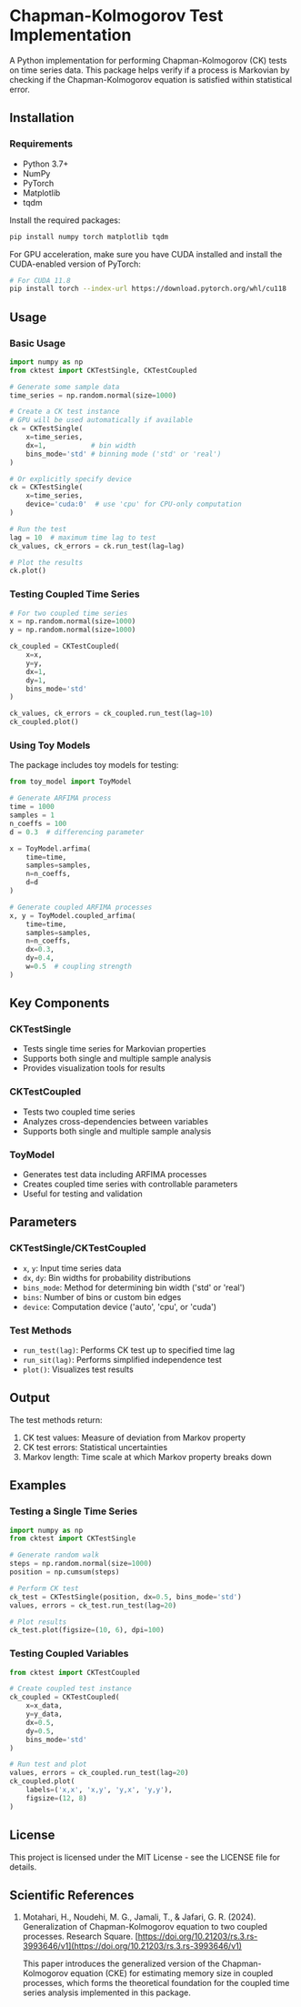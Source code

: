 # Chapman-Kolmogorov Test Implementation

A Python implementation for performing Chapman-Kolmogorov (CK) tests on time series data. This package helps verify if a process is Markovian by checking if the Chapman-Kolmogorov equation is satisfied within statistical error.

## Installation

### Requirements
- Python 3.7+
- NumPy
- PyTorch
- Matplotlib
- tqdm

Install the required packages:
```bash
pip install numpy torch matplotlib tqdm
```

For GPU acceleration, make sure you have CUDA installed and install the CUDA-enabled version of PyTorch:
```bash
# For CUDA 11.8
pip install torch --index-url https://download.pytorch.org/whl/cu118
```

## Usage

### Basic Usage

```python
import numpy as np
from cktest import CKTestSingle, CKTestCoupled

# Generate some sample data
time_series = np.random.normal(size=1000)

# Create a CK test instance
# GPU will be used automatically if available
ck = CKTestSingle(
    x=time_series,
    dx=1,           # bin width
    bins_mode='std' # binning mode ('std' or 'real')
)

# Or explicitly specify device
ck = CKTestSingle(
    x=time_series,
    device='cuda:0'  # use 'cpu' for CPU-only computation
)

# Run the test
lag = 10  # maximum time lag to test
ck_values, ck_errors = ck.run_test(lag=lag)

# Plot the results
ck.plot()
```

### Testing Coupled Time Series

```python
# For two coupled time series
x = np.random.normal(size=1000)
y = np.random.normal(size=1000)

ck_coupled = CKTestCoupled(
    x=x,
    y=y,
    dx=1,
    dy=1,
    bins_mode='std'
)

ck_values, ck_errors = ck_coupled.run_test(lag=10)
ck_coupled.plot()
```

### Using Toy Models

The package includes toy models for testing:

```python
from toy_model import ToyModel

# Generate ARFIMA process
time = 1000
samples = 1
n_coeffs = 100
d = 0.3  # differencing parameter

x = ToyModel.arfima(
    time=time,
    samples=samples,
    n=n_coeffs,
    d=d
)

# Generate coupled ARFIMA processes
x, y = ToyModel.coupled_arfima(
    time=time,
    samples=samples,
    n=n_coeffs,
    dx=0.3,
    dy=0.4,
    w=0.5  # coupling strength
)
```

## Key Components

### CKTestSingle
- Tests single time series for Markovian properties
- Supports both single and multiple sample analysis
- Provides visualization tools for results

### CKTestCoupled
- Tests two coupled time series
- Analyzes cross-dependencies between variables
- Supports both single and multiple sample analysis

### ToyModel
- Generates test data including ARFIMA processes
- Creates coupled time series with controllable parameters
- Useful for testing and validation

## Parameters

### CKTestSingle/CKTestCoupled
- `x`, `y`: Input time series data
- `dx`, `dy`: Bin widths for probability distributions
- `bins_mode`: Method for determining bin width ('std' or 'real')
- `bins`: Number of bins or custom bin edges
- `device`: Computation device ('auto', 'cpu', or 'cuda')

### Test Methods
- `run_test(lag)`: Performs CK test up to specified time lag
- `run_sit(lag)`: Performs simplified independence test
- `plot()`: Visualizes test results

## Output

The test methods return:
1. CK test values: Measure of deviation from Markov property
2. CK test errors: Statistical uncertainties
3. Markov length: Time scale at which Markov property breaks down

## Examples

### Testing a Single Time Series

```python
import numpy as np
from cktest import CKTestSingle

# Generate random walk
steps = np.random.normal(size=1000)
position = np.cumsum(steps)

# Perform CK test
ck_test = CKTestSingle(position, dx=0.5, bins_mode='std')
values, errors = ck_test.run_test(lag=20)

# Plot results
ck_test.plot(figsize=(10, 6), dpi=100)
```

### Testing Coupled Variables

```python
from cktest import CKTestCoupled

# Create coupled test instance
ck_coupled = CKTestCoupled(
    x=x_data,
    y=y_data,
    dx=0.5,
    dy=0.5,
    bins_mode='std'
)

# Run test and plot
values, errors = ck_coupled.run_test(lag=20)
ck_coupled.plot(
    labels=('x,x', 'x,y', 'y,x', 'y,y'),
    figsize=(12, 8)
)

```

## License

This project is licensed under the MIT License - see the LICENSE file for details.

## Scientific References

1. Motahari, H., Noudehi, M. G., Jamali, T., & Jafari, G. R. (2024). Generalization of Chapman-Kolmogorov equation to two coupled processes. Research Square. [https://doi.org/10.21203/rs.3.rs-3993646/v1](https://doi.org/10.21203/rs.3.rs-3993646/v1)

   This paper introduces the generalized version of the Chapman-Kolmogorov equation (CKE) for estimating memory size in coupled processes, which forms the theoretical foundation for the coupled time series analysis implemented in this package.
